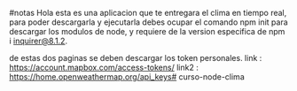 #notas
Hola esta es una aplicacion que te entregara el clima en tiempo real, para poder descargarla y ejecutarla debes
ocupar el comando npm init para descargar los modulos de node, y requiere de la version especifica
de npm i inquirer@8.1.2.

de estas dos paginas se deben descargar los token personales.
link : https://account.mapbox.com/access-tokens/
link2 : https://home.openweathermap.org/api_keys#   c u r s o - n o d e - c l i m a  
 